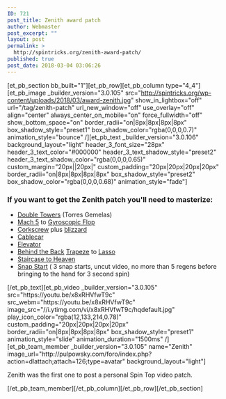 ```yaml
---
ID: 721
post_title: Zenith award patch
author: Webmaster
post_excerpt: ""
layout: post
permalink: >
  http://spintricks.org/zenith-award-patch/
published: true
post_date: 2018-03-04 03:06:26
---
```

[et_pb_section bb_built="1"][et_pb_row][et_pb_column type="4_4"][et_pb_image _builder_version="3.0.105" src="http://spintricks.org/wp-content/uploads/2018/03/award-zenith.jpg" show_in_lightbox="off" url="/tag/zenith-patch" url_new_window="off" use_overlay="off" align="center" always_center_on_mobile="on" force_fullwidth="off" show_bottom_space="on" border_radii="on|8px|8px|8px|8px" box_shadow_style="preset1" box_shadow_color="rgba(0,0,0,0.7)" animation_style="bounce" /][et_pb_text _builder_version="3.0.106" background_layout="light" header_3_font_size="28px" header_3_text_color="#000000" header_3_text_shadow_style="preset2" header_3_text_shadow_color="rgba(0,0,0,0.65)" custom_margin="20px||20px|" custom_padding="20px|20px|20px|20px" border_radii="on|8px|8px|8px|8px" box_shadow_style="preset2" box_shadow_color="rgba(0,0,0,0.68)" animation_style="fade"]
<h3 style="text-align: left;">If you want to get the Zenith patch you'll need to masterize:</h3>
<ul>
 	<li style="text-align: left;"><a href="/tag/double-towers">Double Towers</a> (Torres Gemelas)</li>
 	<li style="text-align: left;"><a href="/tag/mach5">Mach 5</a> to <a href="/tag/gyroscopic-flop">Gyroscopic Flop</a></li>
 	<li style="text-align: left;"><a href="/tag/corkscrew">Corkscrew</a> plus <a href="/tag/blizzard">blizzard</a></li>
 	<li style="text-align: left;"><a href="/tag/cable-car">Cablecar</a></li>
 	<li style="text-align: left;"><a href="/tag/elevator">Elevator</a></li>
 	<li style="text-align: left;"><a href="/tag/back">Behind the Back</a> <a href="/tag/trapeze">Trapeze</a> to <a href="/tag/lasso">Lasso</a></li>
 	<li style="text-align: left;"><a href="/tag/staircase-to-heaven">Staircase to Heaven</a></li>
 	<li style="text-align: left;"><a href="/tag/snap-start">Snap Start</a> ( 3 snap starts, uncut video, no more than 5 regens before bringing to the hand for 3 second spin)</li>
</ul>
[/et_pb_text][et_pb_video _builder_version="3.0.105" src="https://youtu.be/x8xRHVfwT9c" src_webm="https://youtu.be/x8xRHVfwT9c" image_src="//i.ytimg.com/vi/x8xRHVfwT9c/hqdefault.jpg" play_icon_color="rgba(12,133,214,0.78)" custom_padding="20px|20px|20px|20px" border_radii="on|8px|8px|8px|8px" box_shadow_style="preset1" animation_style="slide" animation_duration="1500ms" /][et_pb_team_member _builder_version="3.0.105" name="Zenith" image_url="http://pulpowsky.com/foro/index.php?action=dlattach;attach=126;type=avatar" background_layout="light"]

Zenith was the first one to post a personal Spin Top video patch.

[/et_pb_team_member][/et_pb_column][/et_pb_row][/et_pb_section]